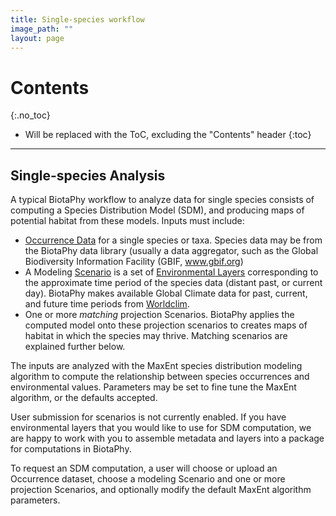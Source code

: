 ```yaml
---
title: Single-species workflow
image_path: ""
layout: page
---
```

# Contents
{:.no_toc}

* Will be replaced with the ToC, excluding the "Contents" header
{:toc}

___

## Single-species Analysis

A typical BiotaPhy workflow to analyze data for single species consists of 
computing a Species Distribution Model (SDM), and producing maps of potential
habitat from these models.  Inputs must include:

 * [Occurrence Data](/api.html#/Occurrence_Sets) for a single species or 
   taxa.  Species data may be from the BiotaPhy data library (usually a data 
   aggregator, such as the Global Biodiversity Information Facility (GBIF, 
   www.gbif.org)
 * A Modeling [Scenario](/api.html#/Scenarios) is a set of 
   [Environmental Layers](/api.html#/Layers) corresponding to the approximate 
   time period of the species data (distant past, or current day). BiotaPhy 
   makes available Global Climate data for past, current, and future time periods
   from [Worldclim](http://worldclim.org).
 * One or more *matching* projection Scenarios.  BiotaPhy applies the 
   computed model onto these projection scenarios to creates maps of habitat in 
   which the species may thrive.  Matching scenarios are explained further below.


The inputs are analyzed with the MaxEnt species distribution modeling algorithm to compute 
the relationship between species occurrences and environmental values.  Parameters may be set
to fine tune the MaxEnt algorithm, or the defaults accepted.

User submission for scenarios is not currently enabled.  If you have environmental layers
that you would like to use for SDM computation, we are happy to work with you to assemble
metadata and layers into a package for computations in BiotaPhy.

To request an SDM computation, a user will choose or upload an Occurrence 
dataset, choose a modeling Scenario and one or more projection Scenarios, and optionally 
modify the default MaxEnt algorithm parameters.

